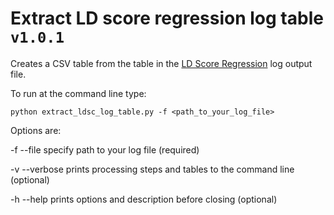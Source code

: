 # Extract LD score regression log table `v1.0.1`

Creates a CSV table from the table in the [LD Score Regression](https://github.com/bulik/ldsc) log output file.

To run at the command line type:

`python extract_ldsc_log_table.py -f <path_to_your_log_file>` 

Options are:

 -f --file      specify path to your log file (required)

 -v --verbose   prints processing steps and tables to the command line (optional)

 -h --help      prints options and description before closing (optional)
             
